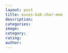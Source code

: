 ```yaml
---
layout: post
title: eunos-bak-chor-mee
description:
categories:
image:
category:
rating:
author:
---
```


